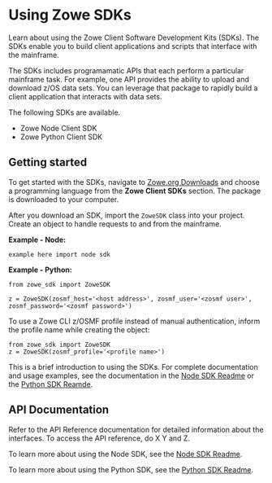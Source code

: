 # Using Zowe SDKs

Learn about using the Zowe Client Software Development Kits (SDKs). The SDKs enable you to build client applications and scripts that interface with the mainframe.

The SDKs includes programamatic APIs that each perform a particular mainframe task. For example, one API provides the ability to upload and download z/OS data sets. You can leverage that package to rapidly build a client application that interacts with data sets.

The following SDKs are available.
- Zowe Node Client SDK
- Zowe Python Client SDK

## Getting started

To get started with the SDKs, navigate to [Zowe.org Downloads](https://www.zowe.org/download.html) and choose a programming language from the **Zowe Client SDKs** section. The package is downloaded to your computer.

After you download an SDK, import the `ZoweSDK` class into your project. Create an object to handle requests to and from the mainframe.

**Example - Node:**

<!--TODO What does this example look like for Node? -->

```
example here import node sdk
```

**Example - Python:**

```
from zowe_sdk import ZoweSDK

z = ZoweSDK(zosmf_host='<host address>', zosmf_user='<zosmf user>', zosmf_password='<zosmf password>')
```

To use a Zowe CLI z/OSMF profile instead of manual authentication, inform the profile name while creating the object:

```
from zowe_sdk import ZoweSDK
z = ZoweSDK(zosmf_profile='<profile name>')
```

This is a brief introduction to using the SDKs. For complete documentation and usage examples, see the documentation in the [Node SDK Readme](https://github.com/zowe/zowe-cli#using-the-zowe-node-apis) or the [Python SDK Reamde](https://github.com/zowe/zowe-client-python-sdk#zowe-python-client-sdk).

<!-- TODO question - Do you think that this minimal info is enough to get started, and that from here it's easy enough to find more examples in the readmes? I wanted to add something of substance to this page but not duplicate EVERYTHING from the readmes here. -->

## API Documentation

Refer to the API Reference documentation for detailed information about the interfaces. To access the API reference, do X Y and Z. <!-- Where is this mysterious API reference doc? Hosted? Local? Each SDK has it's own? -->

<!-- Note: just putting these links once more to be sure that people don't miss the readmes -->
To learn more about using the Node SDK, see the [Node SDK Readme](https://github.com/zowe/zowe-cli#using-the-zowe-node-apis).

To learn more about using the Python SDK, see the [Python SDK Readme](https://github.com/zowe/zowe-client-python-sdk#zowe-python-client-sdk).
